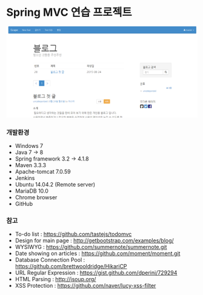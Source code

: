 # Spring MVC 연습 프로젝트

![alt tag](https://github.com/hhtt2000/spring/blob/master/blueberry/blog2015-08-24%2015%3B04%3B46.PNG)

### 개발환경
* Windows 7
* Java 7 -> 8
* Spring framework 3.2 -> 4.1.8
* Maven 3.3.3
* Apache-tomcat 7.0.59
* Jenkins
* Ubuntu 14.04.2 (Remote server)
* MariaDB 10.0
* Chrome browser
* GitHub

### 참고
* To-do list : https://github.com/tastejs/todomvc
* Design for main page : http://getbootstrap.com/examples/blog/
* WYSIWYG : https://github.com/summernote/summernote.git
* Date showing on articles : https://github.com/moment/moment.git
* Database Connection Pool : https://github.com/brettwooldridge/HikariCP
* URL Regular Expression : https://gist.github.com/dperini/729294
* HTML Parsing : http://jsoup.org/
* XSS Protection : https://github.com/naver/lucy-xss-filter
